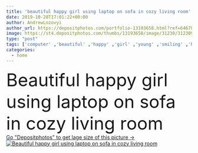 ```yaml
---
title: 'beautiful happy girl using laptop on sofa in cozy living room'
date: 2019-10-28T17:01:22+00:00
author: AndrewLozovyi
author_url: https://depositphotos.com/portfolio-13193658.html?ref=64678756
image: https://st4.depositphotos.com/thumbs/13193658/image/31230/312309136/api_thumb_450.jpg?forcejpeg=true
type: "post"
tags: ['computer' ,'beautiful' ,'happy' ,'girl' ,'young' ,'smiling' ,'happiness' ,'cheerful' ,'caucasian' ,'smile' ,'warm' ,'brunette' ,'connection' ,'pretty' ,'cozy' ,'home' ,'woman' ,'communication' ,'wireless' ,'laptop' ,'room' ,'indoors' ,'inside' ,'using' ,'attractive' ,'casual' ,'gadget' ,'sofa' ,'copy space' ,'one person' ,'Living Room' ,'blank screen' ,'digital device' ,'autumn outfit' ]
categories: 
  - home
---
```

<div aling="center">
            <font size="60"> Beautiful happy girl using laptop on sofa in cozy living room</font>   
</div>
<div>
    <a href='https://depositphotos.com/312309136/stock-photo-beautiful-happy-girl-using-laptop.html?ref=64678756' target=_blank > Go "Depositphotos" to get lage size of this picture ->
        <img href='https://depositphotos.com/312309136/stock-photo-beautiful-happy-girl-using-laptop.html?ref=64678756' src='https://st4.depositphotos.com/13193658/31230/i/950/depositphotos_312309136-stock-photo-beautiful-happy-girl-using-laptop.jpg?forcejpeg=true' alt='Beautiful happy girl using laptop on sofa in cozy living room' >
    </a>
</div>
